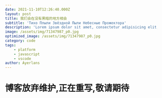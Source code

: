 ```yaml
---
date: 2021-11-10T12:26:40.000Z
layout: post
title: 我们会在没有黑暗的地方相会
subtitle: 'Тихо Плыли Звёздной Пыли Небесные Прожектора'
description: 'Lorem ipsum dolor sit amet, consectetur adipisicing elit, sed do eiusmod tempor incididunt ut labore et dolore magna aliqua.'
image: /assets/img/71347987_p0.jpg
optimized_image: /assets/img/71347987_p0.jpg
category: code
tags:
    - platform
    - javascript
    - vscode
author: Ayerlans
---  
```

# 博客放弃维护,正在重写,敬请期待
